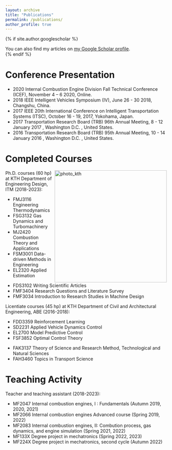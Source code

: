 ```yaml
---
layout: archive
title: "Publications"
permalink: /publications/
author_profile: true
---
```


{% if site.author.googlescholar %}
  <div class="wordwrap">You can also find my articles on <a href="{{site.author.googlescholar}}">my Google Scholar profile</a>.</div>
{% endif %}

<p style="margin-bottom: 20px;"> </p>

Conference Presentation
======
* 2020 Internal Combustion Engine Division Fall Technical Conference (ICEF), November 4 – 6 2020, Online.
* 2018 IEEE Intelligent Vehicles Symposium (IV), June 26 - 30 2018, Changshu, China.
* 2017 IEEE 20th International Conference on Intelligent Transportation Systems (ITSC), October 16 - 19, 2017, Yokohama, Japan.
* 2017 Transportation Research Board (TRB) 96th Annual Meeting, 8 - 12 January 2017 , Washington D.C. , United States.
* 2016 Transportation Research Board (TRB) 95th Annual Meeting, 10 - 14 January 2016 , Washington D.C. , United States.

Completed Courses
======

<img src="https://beichuanh.github.io/beichuan/images/photo_kth.jpg" alt="photo_kth" style="width: 350px; height: auto; float: right;">

Ph.D. courses (60 hp) at KTH Department of Engineering Design, ITM (2018-2023):
<!--  **Engineering courses:** -->
* FMJ3116 Engineering Thermodynamics
* FSG3132 Gas Dynamics and Turbomachinery
* MJ2420 Combustion Theory and Applications
* FSM3001 Data-driven Methods in Engineering
* EL2320 Applied Estimation
<!--  **Research courses:**-->
* FDS3102 Writing Scientific Articles
* FMF3404 Research Questions and Literature Survey
* FMF3034 Introduction to Research Studies in Machine Design


Licentiate courses (45 hp) at KTH Department of Civil and Architectural Engineering, ABE (2016-2018):
<!--  **Engineering courses:**-->
* FDD3359 Reinforcement Learning
* SD2231 Applied Vehicle Dynamics Control
* EL2700 Model Predictive Control
* FSF3852 Optimal Control Theory
<!--  **Research courses:**-->
* FAK3137 Theory of Science and Research Method, Technological and Natural Sciences
* FAH3460 Topics in Transport Science

Teaching Activity
======
Teacher and teaching assistant (2018-2023):
* MF2047 Internal combustion engines, I : Fundamentals (Autumn 2019, 2020, 2021)
* MF2066 Internal combustion engines Advanced course (Spring 2019, 2022)
* MF2083 Internal combustion engines, II: Combution process, gas dynamics, and engine simulation (Spring 2021, 2022)
* MF133X Degree project in mechatronics (Spring 2022, 2023)
* MF224X Degree project in mechatronics, second cycle (Autumn 2022)
